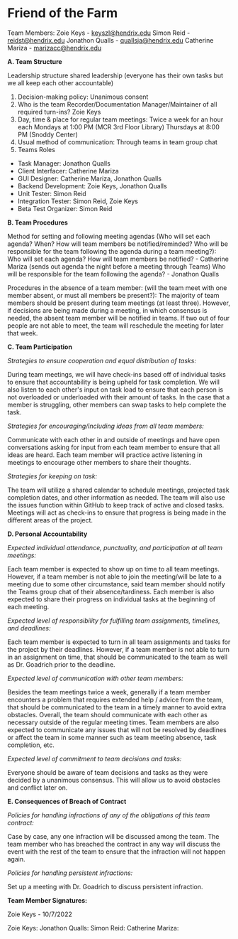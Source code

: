 # Friend of the Farm

Team Members:
Zoie Keys - keyszl@hendrix.edu 
Simon Reid - reidst@hendrix.edu 
Jonathon Qualls - quallsja@hendrix.edu 
Catherine Mariza - marizacc@hendrix.edu

**A. Team Structure**

Leadership structure shared leadership (everyone has their own tasks but we all keep each other accountable)
1. Decision-making policy: Unanimous consent
2. Who is the team Recorder/Documentation Manager/Maintainer of all required turn-ins? Zoie Keys
3. Day, time & place for regular team meetings: Twice a week for an hour each
    Mondays at 1:00 PM (MCR 3rd Floor Library)
    Thursdays at 8:00 PM (Snoddy Center)
4. Usual method of communication: Through teams in team group chat
5. Teams Roles
- Task Manager: Jonathon Qualls
- Client Interfacer: Catherine Mariza
- GUI Designer: Catherine Mariza, Jonathon Qualls
- Backend Development: Zoie Keys, Jonathon Qualls
- Unit Tester: Simon Reid
- Integration Tester: Simon Reid, Zoie Keys
- Beta Test Organizer: Simon Reid

**B. Team Procedures**

Method for setting and following meeting agendas (Who will set each agenda? When? How will team members be notified/reminded? Who will be responsible for the team following the agenda during a team meeting?):
Who will set each agenda? How will team members be notified? - Catherine Mariza (sends out agenda the night before a meeting through Teams)
Who will be responsible for the team following the agenda? - Jonathon Qualls

Procedures in the absence of a team member: (will the team meet with one member absent, or must all members be present?): The majority of team members should be present during team meetings (at least three). However, if decisions are being made during a meeting, in which consensus is needed, the absent team member will be notified in teams. If two out of four people are not able to meet, the team will reschedule the meeting for later that week.

**C. Team Participation**

_Strategies to ensure cooperation and equal distribution of tasks:_

During team meetings, we will have check-ins based off of individual tasks to ensure that accountability is being upheld for task completion. We will also listen to each other's input on task load to ensure that each person is not overloaded or underloaded with their amount of tasks. In the case that a member is struggling, other members can swap tasks to help complete the task.

_Strategies for encouraging/including ideas from all team members:_

Communicate with each other in and outside of meetings and have open conversations asking for input from each team member to ensure that all ideas are heard. Each team member will practice active listening in meetings to encourage other members to share their thoughts.

*Strategies for keeping on task:*

The team will utilize a shared calendar to schedule meetings, projected task completion dates, and other information as needed. The team will also use the issues function within GitHub to keep track of active and closed tasks. Meetings will act as check-ins to ensure that progress is being made in the different areas of the project.

**D. Personal Accountability**

*Expected individual attendance, punctuality, and participation at all team meetings:*

Each team member is expected to show up on time to all team meetings. However, if a team member is not able to join the meeting/will be late to a meeting due to some other circumstance, said team member should notify the Teams group chat of their absence/tardiness. Each member is also expected to share their progress on individual tasks at the beginning of each meeting.

*Expected level of responsibility for fulfilling team assignments, timelines, and deadlines:*

Each team member is expected to turn in all team assignments and tasks for the project by their deadlines. However, if a team member is not able to turn in an assignment on time, that should be communicated to the team as well as Dr. Goadrich prior to the deadline.

*Expected level of communication with other team members:*

Besides the team meetings twice a week, generally if a team member encounters a problem that requires extended help / advice from the team, that should be communicated to the team in a timely manner to avoid extra obstacles. Overall, the team should communicate with each other as necessary outside of the regular meeting times. Team members are also expected to communicate any issues that will not be resolved by deadlines or affect the team in some manner such as team meeting absence, task completion, etc.

*Expected level of commitment to team decisions and tasks:*

Everyone should be aware of team decisions and tasks as they were decided by a unanimous consensus. This will allow us to avoid obstacles and conflict later on.

**E. Consequences of Breach of Contract**

*Policies for handling infractions of any of the obligations of this team contract:*

Case by case, any one infraction will be discussed among the team. The team member who has breached the contract in any way will discuss the event with the rest of the team to ensure that the infraction will not happen again.

*Policies for handling persistent infractions:*

Set up a meeting with Dr. Goadrich to discuss persistent infraction.

**Team Member Signatures:**

Zoie Keys - 10/7/2022


Zoie Keys:
Jonathon Qualls:
Simon Reid:
Catherine Mariza:
